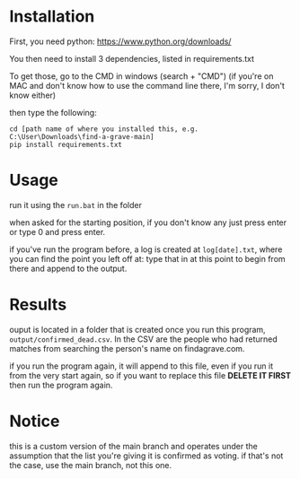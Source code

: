 # Installation
First, you need python: https://www.python.org/downloads/

You then need to install 3 dependencies, listed in requirements.txt

To get those, go to the CMD in windows (search + "CMD") (if you're on MAC and don't know how to use the command line there, I'm sorry, I don't know either)

then type the following:
```
cd [path name of where you installed this, e.g. C:\User\Downloads\find-a-grave-main]
pip install requirements.txt
```
# Usage
run it using the `run.bat` in the folder

when asked for the starting position, if you don't know any just press enter or type 0 and press enter. 

if you've run the program before, a log is created at `log[date].txt`, where you can find the point you left off at: type that in at this point to begin from there and append to the output.

# Results
ouput is located in a folder that is created once you run this program, `output/confirmed_dead.csv`. In the CSV are the people who had returned matches from searching the person's name on findagrave.com.

if you run the program again, it will append to this file, even if you run it from the very start again, so if you want to replace this file **DELETE IT FIRST** then run the program again.

# Notice
this is a custom version of the main branch and operates under the assumption that the list you're giving it is confirmed as voting. if that's not the case, use the main branch, not this one.
